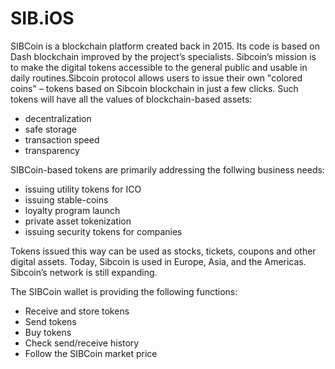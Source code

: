 #  SIB.iOS

SIBCoin is a blockchain platform created back in 2015.  Its code is based on Dash blockchain improved by the project’s specialists.
Sibcoin’s mission is to make the digital tokens accessible to the general public and usable in daily routines.Sibcoin protocol allows users to issue their own "colored coins" – tokens based on Sibcoin blockchain in just a few clicks. Such tokens will have all the values of blockchain-based assets:
- decentralization
- safe storage
- transaction speed
- transparency

SIBCoin-based tokens are primarily addressing the follwing business needs:
- issuing utility tokens for ICO
- issuing stable-coins
- loyalty program launch
- private asset tokenization
- issuing security tokens for companies

Tokens issued this way can be used as stocks, tickets, coupons and other digital assets.
Today, Sibcoin is used in Europe, Asia, and the Americas. Sibcoin’s network is still expanding.

The SIBCoin wallet is providing the following functions:

- Receive and store tokens 
- Send tokens
- Buy tokens 
- Check send/receive history 
- Follow the SIBCoin market price
